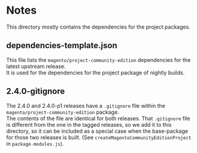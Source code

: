 # Notes

This directory mostly contains the dependencies for the project packages.  

## dependencies-template.json

This file lists the `magento/project-community-edition` dependencies for the latest upstream release.  
It is used for the dependencies for the project package of nightly builds.


## 2.4.0-gitignore

The 2.4.0 and 2.4.0-p1 releases have a `.gitignore` file within the `magento/project-community-edition` package.  
The contents of the file are identical for both releases.
That `.gitignore` file is different from the one in the tagged releases, so we add it to this directory, so it can be
included as a special case when the base-package for those two releases is built.
(See `createMagentoCommunityEditionProject` in `package-modules.js`).
